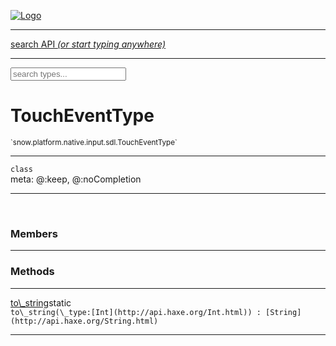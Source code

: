 
[![Logo](../../../../../../images/logo.png)](../../../../../../api/index.html)

<hr/>
<a href="#" id="search_bar" onclick="return;"><div> search API <em>(or start typing anywhere)</em> </div></a>
<hr/>

<script src="../../../../../../js/omnibar.js"> </script>
<link rel="stylesheet" type="text/css" href="../../../../../../css/omnibar.css" media="all">

<div id="omnibar"> <a href="#" onclick="return" id="omnibar_close"></a> <input id="omnibar_text" type="text" placeholder="search types..."></input></div>
<script  id="typelist" data-relpath="../../../../../../" data-types="snow.App,snow.AppFixedTimestep,snow.Core,snow.CoreBinding,snow.Log,snow.Snow,snow.assets.Asset,snow.assets.AssetAudio,snow.assets.AssetBytes,snow.assets.AssetImage,snow.assets.AssetSystem,snow.assets.AssetSystemBinding,snow.assets.AssetText,snow.assets.Assets,snow.audio.Audio,snow.audio.AudioSystem,snow.audio.AudioSystemBinding,snow.audio.Sound,snow.audio.SoundBinding,snow.audio.SoundStream,snow.audio._Audio.AudioHandleMap,snow.audio.openal.AL,snow.audio.openal.ALC,snow.audio.openal.Context,snow.audio.openal.Device,snow.input.Input,snow.input.InputSystem,snow.input.InputSystemBinding,snow.input.Keycodes,snow.input.MapIntBool,snow.input.MapIntFloat,snow.input.Scancodes,snow.io.IO,snow.io.IOSystem,snow.io.IOSystemBinding,snow.platform.native.Core,snow.platform.native.StaticSnow,snow.platform.native.assets.AssetSystem,snow.platform.native.audio.AudioSystem,snow.platform.native.audio.Sound,snow.platform.native.audio.SoundStream,snow.platform.native.audio.openal.AL,snow.platform.native.audio.openal.ALC,snow.platform.native.audio.openal.AudioSystem,snow.platform.native.audio.openal.Context,snow.platform.native.audio.openal.Device,snow.platform.native.audio.openal.OpenALHelper,snow.platform.native.audio.openal.Sound,snow.platform.native.audio.openal.SoundStream,snow.platform.native.audio.openal._AL.Context_Impl_,snow.platform.native.audio.openal._AL.Device_Impl_,snow.platform.native.input.InputSystem,snow.platform.native.input.sdl.ControllerEventType,snow.platform.native.input.sdl.InputSystem,snow.platform.native.input.sdl.KeyEventType,snow.platform.native.input.sdl.ModValue,snow.platform.native.input.sdl.MouseEventType,snow.platform.native.input.sdl.TouchEventType,snow.platform.native.io.IOFile,snow.platform.native.io.IOFileHandle,snow.platform.native.io.IOSystem,snow.platform.native.io._IOFile.IOFileHandle_Impl_,snow.platform.native.render.opengl.GL,snow.platform.native.render.opengl.GLActiveInfo,snow.platform.native.render.opengl.GLBuffer,snow.platform.native.render.opengl.GLContextAttributes,snow.platform.native.render.opengl.GLFBO,snow.platform.native.render.opengl.GLFramebuffer,snow.platform.native.render.opengl.GLObject,snow.platform.native.render.opengl.GLProgram,snow.platform.native.render.opengl.GLRBO,snow.platform.native.render.opengl.GLRenderbuffer,snow.platform.native.render.opengl.GLShader,snow.platform.native.render.opengl.GLShaderPrecisionFormat,snow.platform.native.render.opengl.GLTexture,snow.platform.native.render.opengl.GLUniformLocation,snow.platform.native.render.opengl._GL.GLFramebuffer_Impl_,snow.platform.native.render.opengl._GL.GLRenderbuffer_Impl_,snow.platform.native.utils.ArrayBuffer,snow.platform.native.utils.ArrayBufferView,snow.platform.native.utils.ByteArray,snow.platform.native.utils.Compression,snow.platform.native.utils.Float32Array,snow.platform.native.utils.Int16Array,snow.platform.native.utils.Int32Array,snow.platform.native.utils.Int8Array,snow.platform.native.utils.UInt16Array,snow.platform.native.utils.UInt32Array,snow.platform.native.utils.UInt8Array,snow.platform.native.utils.UInt8ClampedArray,snow.platform.native.window.WindowSystem,snow.platform.native.window.sdl.WindowSystem,snow.platform.web.assets.psd.PSD,snow.platform.web.audio.AudioSystem,snow.platform.web.audio.Sound,snow.platform.web.audio.SoundStream,snow.platform.web.audio.howlerjs.AudioParams,snow.platform.web.audio.howlerjs.AudioSystem,snow.platform.web.audio.howlerjs.Howl,snow.platform.web.audio.howlerjs.Howler,snow.platform.web.audio.howlerjs.SoundStream,snow.platform.web.audio.howlerjs.SpriteParams,snow.render.opengl.GL,snow.render.opengl.GLActiveInfo,snow.render.opengl.GLBuffer,snow.render.opengl.GLContextAttributes,snow.render.opengl.GLFramebuffer,snow.render.opengl.GLProgram,snow.render.opengl.GLRenderbuffer,snow.render.opengl.GLShader,snow.render.opengl.GLTexture,snow.render.opengl.GLUniformLocation,snow.types.AppConfig,snow.types.AppConfigNative,snow.types.AppConfigWeb,snow.types.AssetAudioOptions,snow.types.AssetBytesOptions,snow.types.AssetImageOptions,snow.types.AssetInfo,snow.types.AssetTextOptions,snow.types.AssetType,snow.types.AudioDataBlob,snow.types.AudioDataInfo,snow.types.AudioFormatType,snow.types.AudioHandle,snow.types.AudioInfo,snow.types.DisplayMode,snow.types.FileEvent,snow.types.FileEventType,snow.types.FileFilter,snow.types.GamepadDeviceEventType,snow.types.ImageInfo,snow.types.InputEvent,snow.types.InputEventType,snow.types.Key,snow.types.ModState,snow.types.Scan,snow.types.SnowConfig,snow.types.SystemEvent,snow.types.SystemEventType,snow.types.TextEventType,snow.types.WindowConfig,snow.types.WindowEvent,snow.types.WindowEventType,snow.types.WindowHandle,snow.utils.AbstractClass,snow.utils.AbstractClassBuilder,snow.utils.ArrayBuffer,snow.utils.ArrayBufferView,snow.utils.ByteArray,snow.utils.Float32Array,snow.utils.IDataInput,snow.utils.IMemoryRange,snow.utils.Int16Array,snow.utils.Int32Array,snow.utils.Int8Array,snow.utils.Libs,snow.utils.Timer,snow.utils.UInt16Array,snow.utils.UInt32Array,snow.utils.UInt8Array,snow.utils.UInt8ClampedArray,snow.utils._AbstractClass.StringMap,snow.utils.format.png.Chunk,snow.utils.format.png.Color,snow.utils.format.png.Data,snow.utils.format.png.Header,snow.utils.format.png.Reader,snow.utils.format.png.Tools,snow.utils.format.png.Writer,snow.utils.format.tools.Adler32,snow.utils.format.tools.Deflate,snow.utils.format.tools.HuffTools,snow.utils.format.tools.Huffman,snow.utils.format.tools.Inflate,snow.utils.format.tools.InflateImpl,snow.utils.format.tools.MemoryBytes,snow.utils.format.tools._InflateImpl.State,snow.utils.format.tools._InflateImpl.Window,snow.window.Window,snow.window.WindowSystem,snow.window.WindowSystemBinding,snow.window.Windowing,snow.window._Windowing.WindowHandleMap"></script>


<h1>TouchEventType</h1>
<small>`snow.platform.native.input.sdl.TouchEventType`</small>



<hr/>

`class`<br/><span class="meta">
meta: @:keep, @:noCompletion</span>

<hr/>


&nbsp;
&nbsp;




<h3>Members</h3> <hr/>


<h3>Methods</h3> <hr/><span class="method apipage">
            <a name="to_string"><a class="lift" href="#to_string">to\_string</a></a><span class="inline-block static">static</span><div class="clear"></div>
            <code class="signature apipage">to\_string(\_type:[Int](http://api.haxe.org/Int.html)<span></span>) : [String](http://api.haxe.org/String.html)</code><br/><span class="small_desc_flat"></span>


</span>



<hr/>

&nbsp;
&nbsp;
&nbsp;
&nbsp;